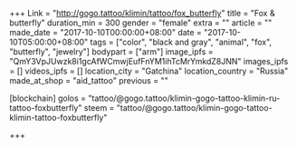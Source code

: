+++
Link = "http://gogo.tattoo/klimin/tattoo/fox_butterfly"
title = "Fox & butterfly"
duration_min = 300
gender = "female"
extra = ""
article = ""
made_date = "2017-10-10T00:00:00+08:00"
date = "2017-10-10T05:00:00+08:00"
tags = ["color", "black and gray", "animal", "fox", "butterfly", "jewelry"]
bodypart = ["arm"]
image_ipfs = "QmY3VpJUwzk8i1gcAfWCmwjEufFnYM1ihTcMrYmkdZ8JNN"
images_ipfs = []
videos_ipfs = []
location_city = "Gatchina"
location_country = "Russia"
made_at_shop = "aid_tattoo"
previous = ""

[blockchain]
golos = "tattoo/@gogo.tattoo/klimin-gogo-tattoo-klimin-ru-tattoo-foxbutterfly"
steem = "tattoo/@gogo.tattoo/klimin-gogo-tattoo-klimin-tattoo-foxbutterfly"

+++
